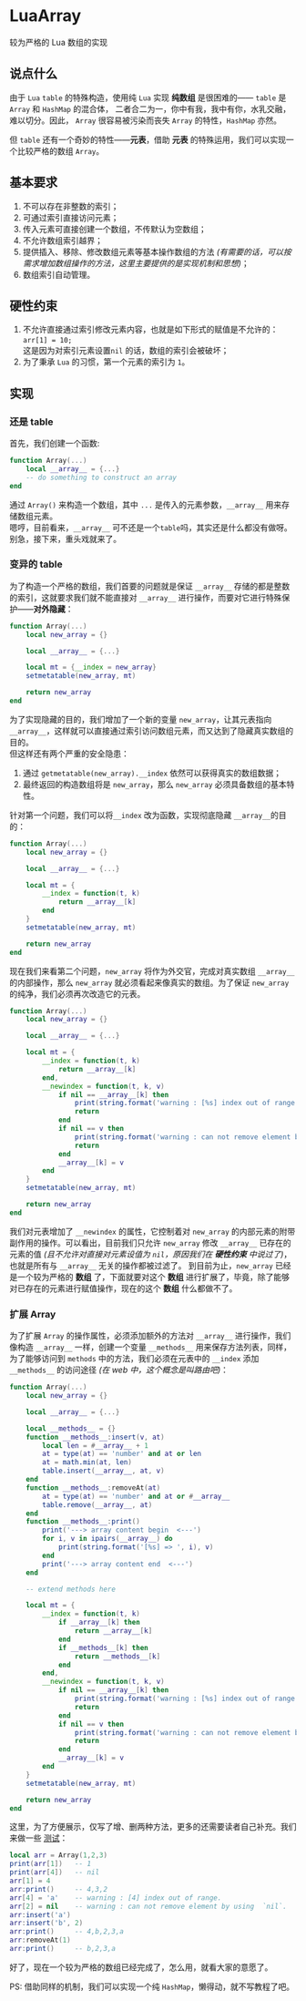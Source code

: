 # LuaArray
较为严格的 Lua 数组的实现

## 说点什么
由于 `Lua` `table` 的特殊构造，使用纯 `Lua` 实现 **纯数组** 是很困难的—— `table` 是 `Array` 和 `HashMap` 的混合体， 二者合二为一，你中有我，我中有你，水乳交融，难以切分。因此， `Array` 很容易被污染而丧失 `Array` 的特性，`HashMap` 亦然。

但 `table` 还有一个奇妙的特性——**元表**，借助 **元表** 的特殊运用，我们可以实现一个比较严格的数组 `Array`。

## 基本要求
1. 不可以存在非整数的索引；
2. 可通过索引直接访问元素；
3. 传入元素可直接创建一个数组，不传默认为空数组；
4. 不允许数组索引越界；
5. 提供插入、移除、修改数组元素等基本操作数组的方法 *(有需要的话，可以按需求增加数组操作的方法，这里主要提供的是实现机制和思想)*；
6. 数组索引自动管理。

## 硬性约束
1. 不允许直接通过索引修改元素内容，也就是如下形式的赋值是不允许的：
    `arr[1] = 10;`  
    这是因为对索引元素设置`nil` 的话，数组的索引会被破坏；
2. 为了秉承 `Lua` 的习惯，第一个元素的索引为 `1`。

## 实现

### 还是 table
首先，我们创建一个函数:   
``` lua
function Array(...)
    local __array__ = {...}
    -- do something to construct an array
end
```
通过 `Array()` 来构造一个数组，其中 `...` 是传入的元素参数，`__array__` 用来存储数组元素。  
嗯哼，目前看来，`__array__` 可不还是一个`table`吗，其实还是什么都没有做呀。  
别急，接下来，重头戏就来了。

### 变异的 table
为了构造一个严格的数组，我们首要的问题就是保证 `__array__` 存储的都是整数的索引，这就要求我们就不能直接对 `__array__` 进行操作，而要对它进行特殊保护——**对外隐藏**：  
``` lua
function Array(...)
    local new_array = {}

    local __array__ = {...}

    local mt = {__index = new_array}
    setmetatable(new_array, mt)

    return new_array
end
```
为了实现隐藏的目的，我们增加了一个新的变量 `new_array`，让其元表指向 `__array__`，这样就可以直接通过索引访问数组元素，而又达到了隐藏真实数组的目的。  
但这样还有两个严重的安全隐患：
1. 通过 `getmetatable(new_array).__index` 依然可以获得真实的数组数据；
2. 最终返回的构造数组将是 `new_array`，那么 `new_array` 必须具备数组的基本特性。  

针对第一个问题，我们可以将`__index` 改为函数，实现彻底隐藏 `__array__`的目的：
``` lua
function Array(...)
    local new_array = {}

    local __array__ = {...}

    local mt = {
        __index = function(t, k)
            return __array__[k]
        end
    }
    setmetatable(new_array, mt)

    return new_array
end
```  

现在我们来看第二个问题，`new_array` 将作为外交官，完成对真实数组 `__array__` 的内部操作，那么 `new_array` 就必须看起来像真实的数组。为了保证 `new_array` 的纯净，我们必须再次改造它的元表。  
``` lua
function Array(...)
    local new_array = {}

    local __array__ = {...}

    local mt = {
        __index = function(t, k)
            return __array__[k]
        end,
        __newindex = function(t, k, v)
            if nil == __array__[k] then
                print(string.format('warning : [%s] index out of range.', tostring(k)))
                return
            end
            if nil == v then
                print(string.format('warning : can not remove element by using  `nil`.'))
                return
            end
            __array__[k] = v
        end
    }
    setmetatable(new_array, mt)

    return new_array
end
```
我们对元表增加了 `__newindex` 的属性，它控制着对 `new_array` 的内部元素的附带副作用的操作。可以看出，目前我们只允许 `new_array` 修改 `__array__` 已存在的元素的值 *(且不允许对直接对元素设值为 `nil`，原因我们在 **硬性约束** 中说过了)*，也就是所有与 `__array__` 无关的操作都被过滤了。
到目前为止，`new_array` 已经是一个较为严格的 **数组** 了，下面就要对这个 **数组** 进行扩展了，毕竟，除了能够对已存在的元素进行赋值操作，现在的这个 **数组** 什么都做不了。


### 扩展 Array
为了扩展 `Array` 的操作属性，必须添加额外的方法对 `__array__` 进行操作，我们像构造 `__array__` 一样，创建一个变量 `__methods__` 用来保存方法列表，同样，为了能够访问到 `methods` 中的方法，我们必须在元表中的 `__index` 添加 `__methods__` 的访问途径 *(在 web 中，这个概念是叫路由吧)*：

``` lua
function Array(...)
    local new_array = {}

    local __array__ = {...}

    local __methods__ = {}
    function __methods__:insert(v, at)
        local len = #__array__ + 1
        at = type(at) == 'number' and at or len
        at = math.min(at, len)
        table.insert(__array__, at, v)
    end
    function __methods__:removeAt(at)
        at = type(at) == 'number' and at or #__array__
        table.remove(__array__, at)
    end
    function __methods__:print()
        print('---> array content begin  <---')
        for i, v in ipairs(__array__) do
            print(string.format('[%s] => ', i), v)
        end
        print('---> array content end  <---')
    end

    -- extend methods here

    local mt = {
        __index = function(t, k)
            if __array__[k] then
                return __array__[k]
            end
            if __methods__[k] then
                return __methods__[k]
            end
        end,
        __newindex = function(t, k, v)
            if nil == __array__[k] then
                print(string.format('warning : [%s] index out of range.', tostring(k)))
                return
            end
            if nil == v then
                print(string.format('warning : can not remove element by using  `nil`.'))
                return
            end
            __array__[k] = v
        end
    }
    setmetatable(new_array, mt)

    return new_array
end
```

这里，为了方便展示，仅写了增、删两种方法，更多的还需要读者自己补充。我们来做一些 [测试](http://www.shucunwang.com/RunCode/lua/#id/46b7c5317f1bce33e82dfbcdbb23755a)：
``` lua
local arr = Array(1,2,3)
print(arr[1])   -- 1
print(arr[4])   -- nil
arr[1] = 4
arr:print()     -- 4,3,2
arr[4] = 'a'    -- warning : [4] index out of range.
arr[2] = nil    -- warning : can not remove element by using  `nil`.
arr:insert('a')
arr:insert('b', 2)
arr:print()     -- 4,b,2,3,a
arr:removeAt(1)
arr:print()     -- b,2,3,a
```

好了，现在一个较为严格的数组已经完成了，怎么用，就看大家的意愿了。

PS: 借助同样的机制，我们可以实现一个纯 `HashMap`，懒得动，就不写教程了吧。

